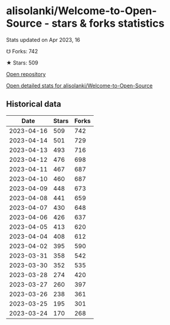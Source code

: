 # alisolanki/Welcome-to-Open-Source - stars & forks statistics

Stats updated on Apr 2023, 16

☋ Forks: 742

★ Stars: 509

[Open repository](https://github.com/alisolanki/Welcome-to-Open-Source)

[Open detailed stats for alisolanki/Welcome-to-Open-Source](https://reviewgithub.com/rep/alisolanki/Welcome-to-Open-Source)

## Historical data
| Date | Stars | Forks |
|------|-------|-------|
| 2023-04-16 | 509 | 742 | 
| 2023-04-14 | 501 | 729 | 
| 2023-04-13 | 493 | 716 | 
| 2023-04-12 | 476 | 698 | 
| 2023-04-11 | 467 | 687 | 
| 2023-04-10 | 460 | 687 | 
| 2023-04-09 | 448 | 673 | 
| 2023-04-08 | 441 | 659 | 
| 2023-04-07 | 430 | 648 | 
| 2023-04-06 | 426 | 637 | 
| 2023-04-05 | 413 | 620 | 
| 2023-04-04 | 408 | 612 | 
| 2023-04-02 | 395 | 590 | 
| 2023-03-31 | 358 | 542 | 
| 2023-03-30 | 352 | 535 | 
| 2023-03-28 | 274 | 420 | 
| 2023-03-27 | 260 | 397 | 
| 2023-03-26 | 238 | 361 | 
| 2023-03-25 | 195 | 301 | 
| 2023-03-24 | 170 | 268 | 

